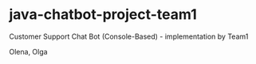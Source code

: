 # java-chatbot-project-team1
Customer Support Chat Bot (Console-Based) - implementation by Team1

Olena, Olga
